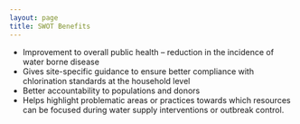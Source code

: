 ```yaml
---
layout: page
title: SWOT Benefits
---
```

* Improvement to overall public health – reduction in the incidence of water borne disease
* Gives site-specific guidance to ensure better compliance with chlorination standards at the household level
* Better accountability to populations and donors
* Helps highlight problematic areas or practices towards which resources can be focused during water supply interventions or outbreak control.
